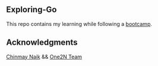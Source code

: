 ## Exploring-Go
 This repo contains my learning while following a [bootcamp](https://playbook.one2n.in/go-bootcamp).


## Acknowledgments
[Chinmay Naik](https://twitter.com/chinmay185) && [One2N Team](https://one2n.in/)
